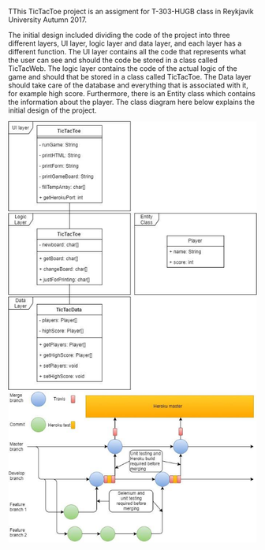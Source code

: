 TThis TicTacToe project is an assigment for T-303-HUGB class in Reykjavik University Autumn 2017.

The initial design included dividing the code of the project into three different layers, UI layer, logic layer and data layer, and each layer has a different function. The UI layer contains all the code that represents what the user can see and should the code be stored in a class called TicTacWeb. The logic layer contains the code of the actual logic of the game and should that be stored in a class called TicTacToe. The Data layer should take care of the database and everything that is associated with it, for example high score. Furthermore, there is an Entity class which contains the information about the player. The class diagram here below explains the initial design of the project. 

<img src="https://github.com/SkolaRapp/TicTacToe/blob/design/docs/images/classDiagram.jpg" alt="classDiagram" width="600" />
<img src="https://github.com/SkolaRapp/TicTacToe/blob/design/docs/images/git.jpg" alt="classDiagram" width="600" />

